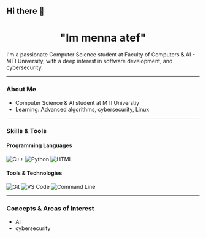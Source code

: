 ## Hi there 👋


<h1 align="center">"Im menna atef" </h1>

I'm a passionate Computer Science student at Faculty of Computers & AI - MTI University, with a deep interest in software development, and cybersecurity. 

---

### About Me

- Computer Science & AI student at MTI Universtiy   
- Learning: Advanced algorithms, cybersecurity, Linux 

---

### Skills & Tools

#### Programming Languages
![C++](https://img.shields.io/badge/C++-00599C?style=flat&logo=c%2B%2B&logoColor=white)
![Python](https://img.shields.io/badge/Python-3776AB?style=flat&logo=python&logoColor=white)
![HTML](https://img.shields.io/badge/HTML5-E34F26?style=flat&logo=html5&logoColor=white)
#### Tools & Technologies
![Git](https://img.shields.io/badge/Git-F05032?style=flat&logo=git&logoColor=white)
![VS Code](https://img.shields.io/badge/VS_Code-007ACC?style=flat&logo=visual-studio-code&logoColor=white)
![Command Line](https://img.shields.io/badge/CLI-000000?style=flat&logo=gnubash&logoColor=white)

---

### Concepts & Areas of Interest

- AI
- cybersecurity
  
